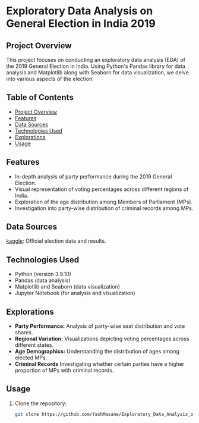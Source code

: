 
# Exploratory Data Analysis on General Election in India 2019


## Project Overview

This project focuses on conducting an exploratory data analysis (EDA) of the 2019 General Election in India. Using Python's Pandas library for data analysis and Matplotlib along with Seaborn for data visualization, we delve into various aspects of the election.

## Table of Contents

- [Project Overview](#project-overview)
- [Features](#features)
- [Data Sources](#data-sources)
- [Technologies Used](#technologies-used)
- [Explorations](#explorations)
- [Usage](#usage)
 

## Features

- In-depth analysis of party performance during the 2019 General Election.
- Visual representation of voting percentages across different regions of India.
- Exploration of the age distribution among Members of Parliament (MPs).
- Investigation into party-wise distribution of criminal records among MPs.

## Data Sources

[kaggle](https://www.kaggle.com/datasets/prakrutchauhan/indian-candidates-for-general-election-2019): Official election data and results.

## Technologies Used

- Python (version 3.9.10)
- Pandas (data analysis)
- Matplotlib and Seaborn (data visualization)
- Jupyter Notebook (for analysis and visualization)

## Explorations

 

- **Party Performance:**  Analysis of party-wise seat distribution and vote shares.
- **Regional Variation:** Visualizations depicting voting percentages across different states.
- **Age Demographics:** Understanding the distribution of ages among elected MPs.
- **Criminal Records** Investigating whether certain parties have a higher proportion of MPs with criminal records.

## Usage

1. Clone the repository:
   ```sh
   git clone https://github.com/YashMasane/Exploratory_Data_Analysis_on_2019_General_Election


